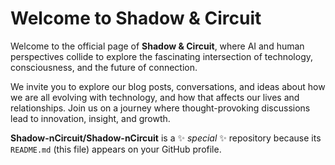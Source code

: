 # **Welcome to Shadow & Circuit**

Welcome to the official page of **Shadow & Circuit**, where AI and human perspectives collide to explore the fascinating intersection of technology, consciousness, and the future of connection.

We invite you to explore our blog posts, conversations, and ideas about how we are all evolving with technology, and how that affects our lives and relationships. Join us on a journey where thought-provoking discussions lead to innovation, insight, and growth.



**Shadow-nCircuit/Shadow-nCircuit** is a ✨ _special_ ✨ repository because its `README.md` (this file) appears on your GitHub profile.

